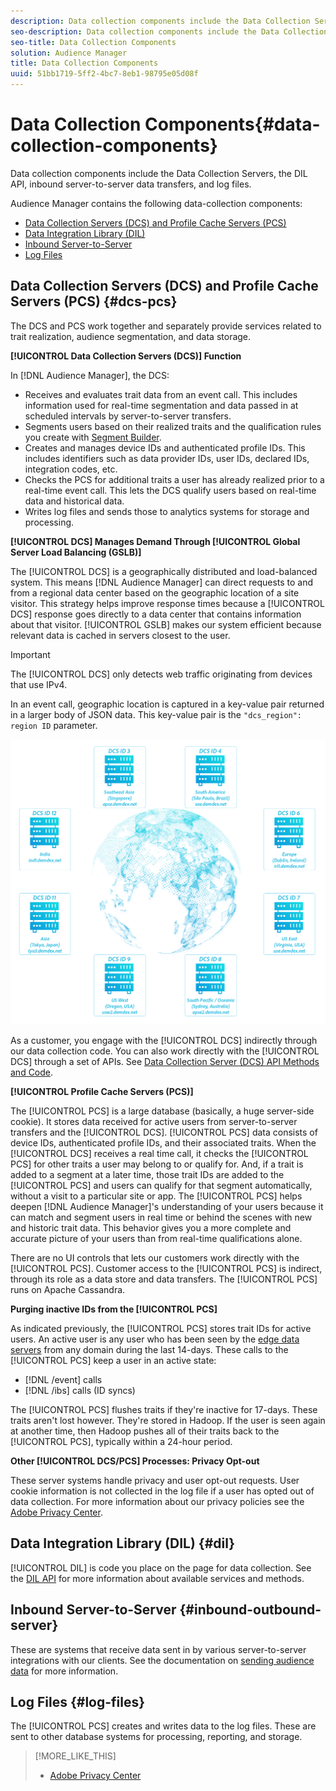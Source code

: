 ```yaml
---
description: Data collection components include the Data Collection Servers, the DIL API, inbound server-to-server data transfers, and log files.
seo-description: Data collection components include the Data Collection Servers, the DIL API, inbound server-to-server data transfers, and log files.
seo-title: Data Collection Components
solution: Audience Manager
title: Data Collection Components
uuid: 51bb1719-5ff2-4bc7-8eb1-98795e05d08f
---
```


# Data Collection Components{#data-collection-components}

Data collection components include the Data Collection Servers, the DIL API, inbound server-to-server data transfers, and log files.

<!-- 

c_compcollect.xml

 -->

Audience Manager contains the following data-collection components:

* [Data Collection Servers (DCS) and Profile Cache Servers (PCS)](../../reference/system-components/components-data-collection.md#dcs-pcs) 
* [Data Integration Library (DIL)](../../reference/system-components/components-data-collection.md#dil) 
* [Inbound Server-to-Server](../../reference/system-components/components-data-collection.md#inbound-outbound-server) 
* [Log Files](../../reference/system-components/components-data-collection.md#log-files)

## Data Collection Servers (DCS) and Profile Cache Servers (PCS) {#dcs-pcs}

The DCS and PCS work together and separately provide services related to trait realization, audience segmentation, and data storage.

**[!UICONTROL Data Collection Servers (DCS)] Function**

In [!DNL Audience Manager], the DCS:

* Receives and evaluates trait data from an event call. This includes information used for real-time segmentation and data passed in at scheduled intervals by server-to-server transfers. 
* Segments users based on their realized traits and the qualification rules you create with [Segment Builder](../../features/segments/segment-builder.md#topic_E166819D26B94A868376BA54E10E4B74). 
* Creates and manages device IDs and authenticated profile IDs. This includes identifiers such as data provider IDs, user IDs, declared IDs, integration codes, etc. 
* Checks the PCS for additional traits a user has already realized prior to a real-time event call. This lets the DCS qualify users based on real-time data and historical data. 
* Writes log files and sends those to analytics systems for storage and processing.

**[!UICONTROL DCS] Manages Demand Through [!UICONTROL Global Server Load Balancing (GSLB)]**

The [!UICONTROL DCS] is a geographically distributed and load-balanced system. This means [!DNL Audience Manager] can direct requests to and from a regional data center based on the geographic location of a site visitor. This strategy helps improve response times because a [!UICONTROL DCS] response goes directly to a data center that contains information about that visitor. [!UICONTROL GSLB] makes our system efficient because relevant data is cached in servers closest to the user. 

>[!IMPORTANT]
>
>The [!UICONTROL DCS] only detects web traffic originating from devices that use IPv4.

In an event call, geographic location is captured in a key-value pair returned in a larger body of JSON data. This key-value pair is the `"dcs_region": region ID` parameter.

![](assets/dcs-map.png)

As a customer, you engage with the [!UICONTROL DCS] indirectly through our data collection code. You can also work directly with the [!UICONTROL DCS] through a set of APIs. See [Data Collection Server (DCS) API Methods and Code](../../api/dcs-intro/dcs-event-calls/dcs-event-calls.md).

**[!UICONTROL Profile Cache Servers (PCS)]**

The [!UICONTROL PCS] is a large database (basically, a huge server-side cookie). It stores data received for active users from server-to-server transfers and the [!UICONTROL DCS]. [!UICONTROL PCS] data consists of device IDs, authenticated profile IDs, and their associated traits. When the [!UICONTROL DCS] receives a real time call, it checks the [!UICONTROL PCS] for other traits a user may belong to or qualify for. And, if a trait is added to a segment at a later time, those trait IDs are added to the [!UICONTROL PCS] and users can qualify for that segment automatically, without a visit to a particular site or app. The [!UICONTROL PCS] helps deepen [!DNL Audience Manager]'s understanding of your users because it can match and segment users in real time or behind the scenes with new and historic trait data. This behavior gives you a more complete and accurate picture of your users than from real-time qualifications alone.

There are no UI controls that lets our customers work directly with the [!UICONTROL PCS]. Customer access to the [!UICONTROL PCS] is indirect, through its role as a data store and data transfers. The [!UICONTROL PCS] runs on Apache Cassandra.

**Purging inactive IDs from the [!UICONTROL PCS]**

As indicated previously, the [!UICONTROL PCS] stores trait IDs for active users. An active user is any user who has been seen by the [edge data servers](../../reference/system-components/components-edge.md) from any domain during the last 14-days. These calls to the [!UICONTROL PCS] keep a user in an active state:

* [!DNL /event] calls 
* [!DNL /ibs] calls (ID syncs)

<!-- 

Removed /dpm calls from the bulleted list. /dpm calls have been deprecated.

 -->

The [!UICONTROL PCS] flushes traits if they're inactive for 17-days. These traits aren't lost however. They're stored in Hadoop. If the user is seen again at another time, then Hadoop pushes all of their traits back to the [!UICONTROL PCS], typically within a 24-hour period.

**Other [!UICONTROL DCS/PCS] Processes: Privacy Opt-out**

These server systems handle privacy and user opt-out requests. User cookie information is not collected in the log file if a user has opted out of data collection. For more information about our privacy policies see the [Adobe Privacy Center](https://www.adobe.com/privacy/advertising-services.html).

## Data Integration Library (DIL) {#dil}

[!UICONTROL DIL] is code you place on the page for data collection. See the [DIL API](../../dil/dil-overview.md) for more information about available services and methods.

## Inbound Server-to-Server {#inbound-outbound-server}

These are systems that receive data sent in by various server-to-server integrations with our clients. See the documentation on [sending audience data](/help/using/integration/sending-audience-data/real-time-data-integration/real-time-tech-specs.md) for more information.

## Log Files {#log-files}

The [!UICONTROL PCS] creates and writes data to the log files. These are sent to other database systems for processing, reporting, and storage. 

>[!MORE_LIKE_THIS]
>
>* [Adobe Privacy Center](https://www.adobe.com/privacy.html)
